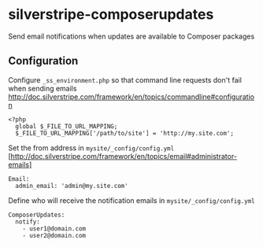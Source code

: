 silverstripe-composerupdates
============================

Send email notifications when updates are available to Composer packages

Configuration
-------------

Configure `_ss_environment.php` so that command line requests don't fail when sending emails http://doc.silverstripe.com/framework/en/topics/commandline#configuration

```
<?php
  global $_FILE_TO_URL_MAPPING;
  $_FILE_TO_URL_MAPPING['/path/to/site'] = 'http://my.site.com';
```

Set the from address in `mysite/_config/config.yml` [http://doc.silverstripe.com/framework/en/topics/email#administrator-emails]

```
Email:
  admin_email: 'admin@my.site.com'
```

Define who will receive the notification emails in `mysite/_config/config.yml`

```
ComposerUpdates:
  notify:
    - user1@domain.com
    - user2@domain.com
```
